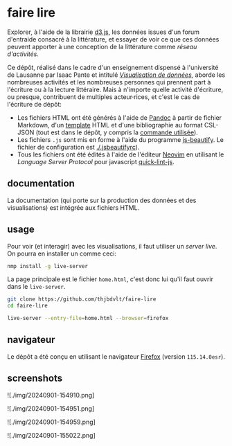 faire lire
==========

Explorer, à l'aide de la librairie [d3.js](https://d3js.org/), les données issues d'un forum d'entraide consacré à la littérature, et essayer de voir ce que ces données peuvent apporter à une conception de la littérature comme _réseau d'activités_.

Ce dépôt, réalisé dans le cadre d'un enseignement dispensé à l'université de Lausanne par Isaac Pante et intitulé [_Visualisation de données_](https://github.com/ipante/ressources_visualisation_de_donnees), aborde les nombreuses activités et les nombreuses personnes qui prennent part à l'écriture ou à la lecture littéraire. Mais à n'importe quelle activité d'écriture, ou presque, contribuent de multiples acteur·rices, et c'est le cas de l'écriture de dépôt:

- Les fichiers HTML ont été générés à l'aide de [Pandoc](https://pandoc.org/) à partir de fichier Markdown, d'un [template](./pandoc/template.html) HTML et d'une bibliographie au format CSL-JSON (tout est dans le dépôt, y compris la [commande utilisée](./generer-html.sh)).
- Les fichiers `.js` sont mis en forme à l'aide du programme [js-beautify](https://github.com/beautifier/js-beautify). Le fichier de configuration est [./.jsbeautifyrc](./.jsbeautifyrc)).
- Tous les fichiers ont été édités à l'aide de l'éditeur [Neovim](https://neovim.io/) en utilisant le _Language Server Protocol_ pour javascript [quick-lint-js](https://quick-lint-js.com/docs/lsp/).

documentation
-------------

La documentation (qui porte sur la production des données et des visualisations) est intégrée aux fichiers HTML.

usage
-----

Pour voir (et interagir) avec les visualisations, il faut utiliser un _server live_. On pourra en installer un comme ceci:

```bash
nmp install -g live-server
```

La page principale est le fichier `home.html`, c'est donc lui qu'il faut ouvrir dans le `live-server`.

```bash
git clone https://github.com/thjbdvlt/faire-lire
cd faire-lire

live-server --entry-file=home.html --browser=firefox
```

navigateur
----------

Le dépôt a été conçu en utilisant le navigateur [Firefox](https://www.mozilla.org/en-US/firefox/115.0/releasenotes/) (version `115.14.0esr`).

screenshots
-----------

![./img/20240901-154910.png]

![./img/20240901-154951.png]

![./img/20240901-154959.png]

![./img/20240901-155022.png]
